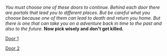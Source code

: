 *You must choose one of these doors to continue. Behind each door there are portals that lead you to different places. But be careful what you choose because one of them can lead to death and return you home. But there is one that can take you on a adventure back in time to the past and also to the future.* **Now pick wisely and don't get killed.**

[Door 1](door-1.md)


[Door 2](door-2.md)
